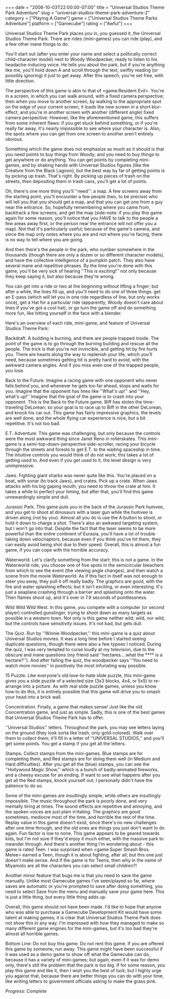 +++
date = "2006-10-03T22:00:00-07:00"
title = "Universal Studios Theme Park Adventure"
slug = "universal-studios-theme-park-adventure-2"
category = ["Playing A Game"]
game = ["Universal Studios Theme Parks Adventure"]
platform = ["Gamecube"]
rating = ["Awful"]
+++

Universal Studios Theme Park places you in, you guessed it, the Universal Studios Theme Park. There are rides (mini-games) you can ride (play), and a few other inane things to do.

You'll start out (after you enter your name and select a politically correct child-character model) next to Woody Woodpecker, ready to listen to his headache-inducing voice. He tells you about the park, but if you're anything like me, you'll hold down A and scroll through the text, swiftly reading (or possibly ignoring) it just to get away. After this speech, you're set free, with little direction.

The perspective of this game is akin to that of <game:Resident Evil>. You're in a screen, in which you can walk around, with a fixed camera perspective; then when you move to another screen, by walking to the appropriate spot on the edge of your current screen, it loads the new screen in a short blur-effect, and you're in another screen with another (different angle) fixed camera perspective. However, like the aforementioned game, this suffers from some inherent flaws: if you get stuck behind something, or if you're really far away, it's nearly impossible to see where your character is. Also, the spots where you can get from one screen to another aren't entirely obvious.

Something which the game does not emphasize as much as it should is that you need points to buy things from Woody; and you need to buy things to get anywhere or do anything. You can get points by completing mini-games, and by shaking hands with Universal Studios figures (like the Creature from the Black Lagoon), but the best way by far of getting points is by picking up trash. That's right. By picking up pieces of trash on the streets, then depositing them in trash cans, you'll get a lot of points.

Oh, there's one more thing you'll ''need'': a map. A few screens away from the starting point, you'll encounter a few people (two, to be precise) who will tell you that you should get a map, and that you can get one from a guy near the entrance. So, hopefully remembering where you came from, backtrack a few screens, and get the map (side-note: if you play this game again for some reason, you'll notice that you HAVE to talk to the people a few areas away first, or the person near the entrance will not offer you a map). Not that it's particularly useful; because of the game's camera, and since the map only notes where you are and not where you're facing, there is no way to tell where you are going.

And then there's the people in the park, who number somewhere in the thousands (though there are only a dozen or so different character models), and have the collective intelligence of a pumpkin patch. They also have several inane and repetitive phrases. By the time you're done with this game, you'll be very sick of hearing ''This is exciting!'' not only because they keep saying it, but also because they're wrong.

You can get into a ride or two at the beginning without lifting a finger; but after a while, the lines fill up, and you'll need to do one of three things: get an E-pass (which will let you in one ride regardless of line, but only works once), get a Hat for a particular ride (apparently, Woody doesn't care about lines if you've got a cool hat), or go turn the game off and do something more fun, like hitting yourself in the face with a blender.

Here's an overview of each ride, mini-game, and feature of Universal Studios Theme Park:

Backdraft. A building is burning, and there are people trapped inside. The point of the game is to go through the burning building and rescue all the people. The trick is that you're not invincible, and getting hit by fire hurts you. There are hearts along the way to replenish your life, which you'll need, because sometimes getting hit is pretty hard to avoid, with the awkward camera angles. And if you miss even one of the trapped people, you lose.

Back to the Future. Imagine a racing game with one opponent who never falls behind you, and whenever he gets too far ahead, stops and waits for you. Imagine that the opponent has lines like ''What's up!'' and ''Hey, what's up!'' Imagine that the goal of the game is to crash into your opponent. This is the Back to the Future game. Biff has stolen the time-traveling DeLorean; so your goal is to race up to Biff in the other DeLorean, and knock his car out. This game has fairly impressive graphics, the levels are well done, and the whole flying car experience is nice, but a bit repetitive. It's not too bad.

E.T. Adventure. This game was challenging, but only because the controls were the most awkward thing since Janet Reno in rollerskates. This mini-game is a semi-top-down-perspective side-scroller, racing your bicycle through the streets and forests to get E.T. to the waiting spaceship in time. The intuitive controls you would think of do not work; this takes a lot of getting used to. And even if you get used to it, the level design is very unimpressive.

Jaws. Fighting giant sharks was never quite like this. You're placed on a boat, with sonar (to track Jaws), and crates. Pick up a crate. When Jaws attacks with his big gaping mouth, you need to throw the crate at him. It takes a while to perfect your timing, but after that, you'll find this game unrewardingly simple and dull.

Jurassic Park. This game puts you in the back of the Jurassic Park humvee, and you get to shoot at dinosaurs with a laser gun while the humvee is driven along (not by you). Almost all you do is use the A button to shoot, or hold it down to charge a shot. There's also an awkward targeting system, but I won't go into that. Despite the fact that the laser seems to be more powerful than the entire continent of Eurasia, you'll have a lot of trouble taking down velociraptors, because even if you think you've hit them, they can easily avoid being shot due to their speed. Overall, this is almost a fun game, if you can cope with the horrible accuracy.

Waterworld. Let's clarify something from the start: this is not a game. In the Waterworld ride, you choose one of five spots in the semicircular bleachers from which to see the event (the viewing angle changes), and then watch a scene from the movie Waterworld. As if this fact in itself was not enough to steer you away, they pull it off really badly. The graphics are good, with the fire and water splashing effects; but it isn't exciting, or even interesting. It's just a seaplane crashing through a barrier and splashing onto the water. Then flames shoot up, and it's over in 7.9 seconds of pointlessness.

Wild Wild Wild West. In this game, you compete with a computer (or second player) controlled gunslinger, trying to shoot down as many targets as possible in a western town. Not only is this game neither wild, wild, nor wild, but the controls have sensitivity issues. It's not bad, but gets dull.

The Quiz. Run by ''Winnie Woodpecker,'' this mini-game is a quiz about Universal Studios movies. It was a long time before I started seeing duplicate questions, though there were also a few typoes I noticed. During the quiz, I was very tempted to curse loudly at my television, due to the obscure and inane questions (my friend said ''hectares....what the **** is a hectare?''). And after failing the quiz, the woodpecker says ''You need to watch more movies'' in positively the most infuriating way possible.

15 Puzzle. Like everyone's old love-to-hate slide puzzle, this mini-game gives you a slide puzzle of a selected size (3x3 blocks, 4x4, or 5x5) to re-arrange into a picture. As with real slide puzzle games, unless you know how to do this, it is entirely possible that this game will drive you to smash your head into a brick wall.

Concentration. Finally, a game that makes sense! Just like the old Concentration game, and just as simple. Sadly, this is one of the best games that Universal Studios Theme Park has to offer.

''Universal Studios'' letters. Throughout the park, you may see letters laying on the ground (they look sorta like trash, only gold-colored). Walk over them to collect them; it'll fill in a letter of ''UNIVERSAL STUDIOS,'' and you'll get some points. You get a stamp if you get all the letters.

Stamps. Collect stamps from the mini-games. Blue stamps are for completing them, and Red stamps are for doing them well (in Medium and Hard difficulties). After you get all the (blue) stamps, you can see the ''Hollywood Magic Show,'' which is a bunch of badly-animated fireworks, and a cheesy excuse for an ending. If want to see what happens after you get all the Red stamps, knock yourself out; I personally didn't have the patience to do so.

Some of the mini-games are insultingly simple, while others are insultingly impossible. The music throughout the park is poorly done, and very mentally tiring at times. The sound effects are repetitive and annoying, and the spoken voices are just plain irritating. The graphics are good sometimes, mediocre most of the time, and horrible the rest of the time. Replay value in this game doesn't exist, since there's no new challenges after one time through, and the old ones are things you just don't want to do again. Fun factor is low to none. This game appears to be geared towards kids, but I'm not sure if they'd enjoy it much either, with the massive park to meander through. And there's another thing I'm wondering about - this game is rated Teen. I was surprised when <game:Super Smash Bros. Melee> earned a Teen, though it is about fighting, after all; but this one just doesn't make sense. And if the game is for Teens, then why in the name of Miyamoto are all the characters you can select small children?!

Another minor feature that bugs me is that you need to save the game manually. Unlike most Gamecube games I've seen/played so far, where saves are automatic or you're prompted to save after doing something, you need to select Save from the menu and manually save your game here. This is just a little thing, but every little thing adds up.

Overall, this game should not have been made. I'd like to hope that anyone who was able to purchase a Gamecube Development Kit would have some talent at making games; it is clear that Universal Studios Theme Park does not show this in any way. I'm impressed with how they managed to make so many different game engines for the mini-games, but it's too bad they're almost all horrible games.

Bottom Line: Do not buy this game. Do not rent this game. If you are offered this game by someone, run away. This game might have been successful if it was used as a demo game to show off what the Gamecube can do, because it has a variety of mini-games; but again, even if it was for demo only, there's still the problem that the park is too big. If for some reason, you play this game and like it, then I wish you the best of luck; but I highly urge you against that, because there are better things you can do with your time, like writing letters to government officials asking to make the grass pink.

<i>Progress: Complete</i>